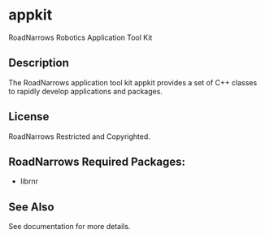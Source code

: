 # appkit
RoadNarrows Robotics Application Tool Kit

## Description
The RoadNarrows application tool kit appkit provides a set of C++ classes
to rapidly develop applications and packages.

## License
RoadNarrows Restricted and Copyrighted.

## RoadNarrows Required Packages:
* librnr

## See Also
See documentation for more details.

